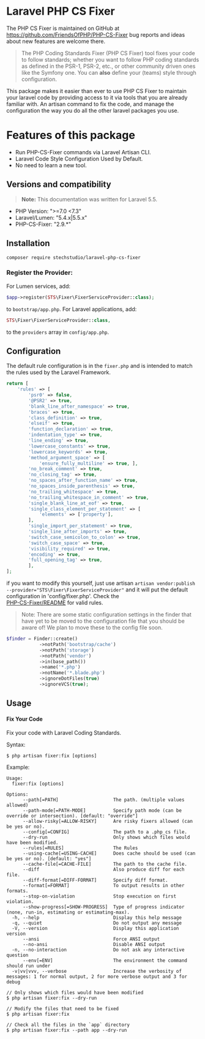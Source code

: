 # Laravel PHP CS Fixer

The PHP CS Fixer is maintained on GitHub at https://github.com/FriendsOfPHP/PHP-CS-Fixer
bug reports and ideas about new features are welcome there.

> The PHP Coding Standards Fixer (PHP CS Fixer) tool fixes your code to follow standards;
  whether you want to follow PHP coding standards as defined in the PSR-1, PSR-2, etc.,
  or other community driven ones like the Symfony one.
  You can **also** define your (teams) style through configuration.
  
This package makes it easier than ever to use PHP CS Fixer to maintain your laravel code by providing access to it via 
tools that you are already familiar with. An artisan command to fix the code, and manage the configuration the way you
do all the other laravel packages you use.

# Features of this package
* Run PHP-CS-Fixer commands via Laravel Artisan CLI.
* Laravel Code Style Configuration Used by Default.
* No need to learn a new tool.

## Versions and compatibility
> **Note:** This documentation was written for Laravel 5.5.
* PHP Version: ">=7.0 <7.3"
* Laravel/Lumen: "5.4.x|5.5.x"
* PHP-CS-Fixer: "2.9.*"

## Installation

```
composer require stechstudio/laravel-php-cs-fixer
```

### Register the Provider:

For Lumen services, add:

```php
$app->register(STS\Fixer\FixerServiceProvider::class);
```
to `bootstrap/app.php`. For Laravel applications, add:

```php
STS\Fixer\FixerServiceProvider::class,
```

to the `providers` array in `config/app.php`.

## Configuration
The default rule configuration is in the `fixer.php` and is intended to match the rules used by the Laravel Framework.

```php
return [
    'rules' => [
        'psr0' => false,
        '@PSR2' => true,
        'blank_line_after_namespace' => true,
        'braces' => true,
        'class_definition' => true,
        'elseif' => true,
        'function_declaration' => true,
        'indentation_type' => true,
        'line_ending' => true,
        'lowercase_constants' => true,
        'lowercase_keywords' => true,
        'method_argument_space' => [
            'ensure_fully_multiline' => true, ],
        'no_break_comment' => true,
        'no_closing_tag' => true,
        'no_spaces_after_function_name' => true,
        'no_spaces_inside_parenthesis' => true,
        'no_trailing_whitespace' => true,
        'no_trailing_whitespace_in_comment' => true,
        'single_blank_line_at_eof' => true,
        'single_class_element_per_statement' => [
            'elements' => ['property'],
        ],
        'single_import_per_statement' => true,
        'single_line_after_imports' => true,
        'switch_case_semicolon_to_colon' => true,
        'switch_case_space' => true,
        'visibility_required' => true,
        'encoding' => true,
        'full_opening_tag' => true,
        ],
];
```

if you want to modify this yourself, just use artisan `artisan vendor:publish --provider="STS\Fixer\FixerServiceProvider"` 
and it will put the default configuration in 'config/fixer.php'. Check the  
[PHP-CS-Fixer/README](https://github.com/FriendsOfPHP/PHP-CS-Fixer#usage) for valid rules.

> Note: There are some static configuration settings in the finder that have yet to be moved to the configuration file 
> that you should be aware of! We plan to move these to the config file soon.

```php
$finder = Finder::create()
            ->notPath('bootstrap/cache')
            ->notPath('storage')
            ->notPath('vendor')
            ->in(base_path())
            ->name('*.php')
            ->notName('*.blade.php')
            ->ignoreDotFiles(true)
            ->ignoreVCS(true);
```

## Usage
#### Fix Your Code
Fix your code with Laravel Coding Standards.

Syntax:
```
$ php artisan fixer:fix [options]
```

Example:
```
Usage:
  fixer:fix [options]

Options:
      --path[=PATH]                    The path. (multiple values allowed)
      --path-mode[=PATH-MODE]          Specify path mode (can be override or intersection). [default: "override"]
      --allow-risky[=ALLOW-RISKY]      Are risky fixers allowed (can be yes or no).
      --config[=CONFIG]                The path to a .php_cs file.
      --dry-run                        Only shows which files would have been modified.
      --rules[=RULES]                  The Rules
      --using-cache[=USING-CACHE]      Does cache should be used (can be yes or no). [default: "yes"]
      --cache-file[=CACHE-FILE]        The path to the cache file.
      --diff                           Also produce diff for each file.
      --diff-format[=DIFF-FORMAT]      Specify diff format.
      --format[=FORMAT]                To output results in other formats.
      --stop-on-violation              Stop execution on first violation.
      --show-progress[=SHOW-PROGRESS]  Type of progress indicator (none, run-in, estimating or estimating-max).
  -h, --help                           Display this help message
  -q, --quiet                          Do not output any message
  -V, --version                        Display this application version
      --ansi                           Force ANSI output
      --no-ansi                        Disable ANSI output
  -n, --no-interaction                 Do not ask any interactive question
      --env[=ENV]                      The environment the command should run under
  -v|vv|vvv, --verbose                 Increase the verbosity of messages: 1 for normal output, 2 for more verbose output and 3 for debug
  
// Only shows which files would have been modified
$ php artisan fixer:fix --dry-run

// Modify the files that need to be fixed
$ php artisan fixer:fix

// Check all the files in the `app` directory
$ php artisan fixer:fix --path app --dry-run 
```

